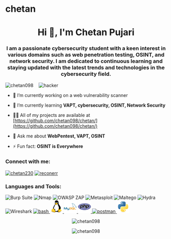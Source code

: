# chetan
<h1 align="center">Hi 👋, I'm Chetan Pujari</h1>
<h3 align="center">I am a passionate cybersecurity student with a keen interest in various domains such as web penetration testing, OSINT, and network security. I am dedicated to continuous learning and staying updated with the latest trends and technologies in the cybersecurity field.</h3>
<img align="right" alt="hacker" width="400" src="https://mir-s3-cdn-cf.behance.net/project_modules/disp/2bbf3a52005319.5901123c114f4.gif">

<p align="left"> <img src="https://komarev.com/ghpvc/?username=chetan098&label=Profile%20views&color=0e75b6&style=flat" alt="chetan098" /> </p>

- 🔭 I’m currently working on a web vulnerability scanner

- 🌱 I’m currently learning **VAPT, cybersecurity, OSINT, Network Security**

- 👨‍💻 All of my projects are available at [https://github.com/chetan098/chetan/](https://github.com/chetan098/chetan/)

- 💬 Ask me about **WebPentest, VAPT, OSINT**

- ⚡ Fun fact: **OSINT is Everywhere**

<h3 align="left">Connect with me:</h3>
<p align="left">
<a href="https://linkedin.com/in/chetan230" target="blank"><img align="center" src="https://raw.githubusercontent.com/rahuldkjain/github-profile-readme-generator/master/src/images/icons/Social/linked-in-alt.svg" alt="chetan230" height="30" width="40" /></a>
<a href="https://instagram.com/reconerr" target="blank"><img align="center" src="https://raw.githubusercontent.com/rahuldkjain/github-profile-readme-generator/master/src/images/icons/Social/instagram.svg" alt="reconerr" height="30" width="40" /></a>
</p>

<h3 align="left">Languages and Tools:</h3>
<p align="left">
  <img src="https://www.kali.org/tools/burpsuite/images/burpsuite-logo.svg" alt="Burp Suite" width="40" height="40" />
  <img src="https://www.kali.org/tools/nmap/images/nmap-logo.svg" alt="Nmap" width="40" height="40" />
  <img src="https://www.kali.org/tools/zaproxy/images/zaproxy-logo.svg" alt="OWASP ZAP" width="40" height="40" />
  <img src="https://www.kali.org/tools/metasploit-framework/images/metasploit-framework-logo.svg" alt="Metasploit" width="40" height="40" />
  <img src="https://www.kali.org/tools/maltego/images/maltego-logo.svg" alt="Maltego" width="40" height="40" />
  <img src="https://www.kali.org/tools/hydra/images/hydra-logo.svg" alt="Hydra" width="40" height="40" />
  <img src="https://www.kali.org/tools/wireshark/images/wireshark-logo.svg" alt="Wireshark" width="40" height="40" />
  <a href="https://www.gnu.org/software/bash/" target="_blank" rel="noreferrer"> <img src="https://www.vectorlogo.zone/logos/gnu_bash/gnu_bash-icon.svg" alt="bash" width="40" height="40"/> </a>
  <a href="https://www.linux.org/" target="_blank" rel="noreferrer"> <img src="https://raw.githubusercontent.com/devicons/devicon/master/icons/linux/linux-original.svg" alt="linux" width="40" height="40"/> </a>
  <a href="https://www.mysql.com/" target="_blank" rel="noreferrer"> <img src="https://raw.githubusercontent.com/devicons/devicon/master/icons/mysql/mysql-original-wordmark.svg" alt="mysql" width="40" height="40"/> </a>
  <a href="https://www.php.net" target="_blank" rel="noreferrer"> <img src="https://raw.githubusercontent.com/devicons/devicon/master/icons/php/php-original.svg" alt="php" width="40" height="40"/> </a>
  <a href="https://postman.com" target="_blank" rel="noreferrer"> <img src="https://www.vectorlogo.zone/logos/getpostman/getpostman-icon.svg" alt="postman" width="40" height="40"/> </a>
  <a href="https://www.python.org" target="_blank" rel="noreferrer"> <img src="https://raw.githubusercontent.com/devicons/devicon/master/icons/python/python-original.svg" alt="python" width="40" height="40"/> </a>
  
</p>

<p align="center"><img src="https://github-readme-stats.vercel.app/api/top-langs?username=chetan098&show_icons=true&locale=en&layout=compact" alt="chetan098" /></p>

<p align="center"><img src="https://github-readme-streak-stats.herokuapp.com/?user=chetan098&" alt="chetan098" /></p>
